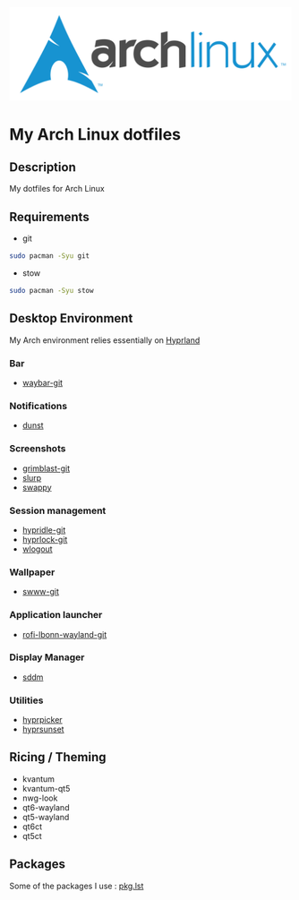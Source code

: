 <div align="center">
    <img src="./arch.svg" />
</div>

# My Arch Linux dotfiles
## Description
My dotfiles for Arch Linux

## Requirements
- git
```bash
sudo pacman -Syu git
```
- stow
```bash
sudo pacman -Syu stow
```

## Desktop Environment
My Arch environment relies essentially on [Hyprland](https://wiki.hyprland.org/)

### Bar
- [waybar-git](https://github.com/Alexays/Waybar)

### Notifications
- [dunst](https://github.com/dunst-project/dunst)

### Screenshots
- [grimblast-git](https://github.com/hyprwm/contrib/tree/main/grimblast)
- [slurp](https://github.com/emersion/slurp)
- [swappy](https://github.com/jtheoof/swappy)

### Session management
- [hypridle-git](https://github.com/hyprwm/hypridle)
- [hyprlock-git](https://github.com/hyprwm/hyprlock)
- [wlogout](https://github.com/ArtsyMacaw/wlogout)

### Wallpaper
- [swww-git](https://github.com/LGFae/swww)

### Application launcher
- [rofi-lbonn-wayland-git](https://github.com/lbonn/rofi)

### Display Manager
- [sddm](https://github.com/sddm/sddm)

### Utilities
- [hyprpicker](https://github.com/hyprwm/hyprpicker)
- [hyprsunset](https://github.com/hyprwm/hyprsunset)

## Ricing / Theming
- kvantum
- kvantum-qt5
- nwg-look
- qt6-wayland
- qt5-wayland
- qt6ct
- qt5ct

## Packages
Some of the packages I use : [pkg.lst](./pkg.lst) 

